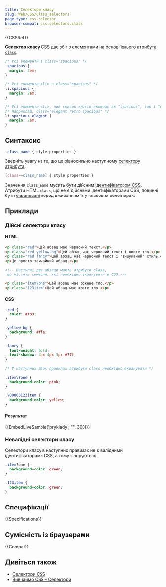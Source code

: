 ```yaml
---
title: Селектори класу
slug: Web/CSS/Class_selectors
page-type: css-selector
browser-compat: css.selectors.class
---
```


{{CSSRef}}

**Селектор класу** [CSS](/uk/docs/Web/CSS) дає збіг з елементами на основі їхнього атрибута [`class`](/uk/docs/Web/HTML/Global_attributes/class).

```css
/* Усі елементи з class="spacious" */
.spacious {
  margin: 2em;
}

/* Усі елементи <li> з class="spacious" */
li.spacious {
  margin: 2em;
}

/* Усі елементи <li>, чий список класів включає як "spacious", так і "elegant" */
/* Наприклад, class="elegant retro spacious" */
li.spacious.elegant {
  margin: 2em;
}
```

## Синтаксис

```css
.class_name { style properties }
```

Зверніть увагу на те, що це рівносильно наступному [селектору атрибута](/uk/docs/Web/CSS/Attribute_selectors):

```css
[class~=class_name] { style properties }
```

Значення `class_name` мусить бути дійсним [ідентифікатором CSS](/uk/docs/Web/CSS/ident). Атрибути HTML `class`, що не є дійсними ідентифікаторами CSS, повинні бути [екрановані](/uk/docs/Web/CSS/ident#escaping_characters) перед вживанням їх у класових селекторах.

## Приклади

### Дійсні селектори класу

#### HTML

```html
<p class="red">Цей абзац має червоний текст.</p>
<p class="red yellow-bg">Цей абзац має червоний текст і жовте тло.</p>
<p class="red fancy">Цей абзац має червоний текст і "вишуканий" стиль.</p>
<p>Це просто звичайний абзац.</p>
```

```html
<!-- Наступні два абзаци мають атрибути class,
 що містять символи, які необхідно екранувати в CSS -->

<p class="item?one">Цей абзац має рожеве тло.</p>
<p class="123item">Цей абзац має жовте тло.</p>
```

#### CSS

```css
.red {
  color: #f33;
}

.yellow-bg {
  background: #ffa;
}

.fancy {
  font-weight: bold;
  text-shadow: 4px 4px 3px #77f;
}
```

```css
/* У наступних двох правилах атрибути class необхідно екранувати */

.item\?one {
  background-color: pink;
}

.\00003123item {
  background-color: yellow;
}
```

#### Результат

{{EmbedLiveSample('pryklady', "", 300)}}

### Невалідні селектори класу

Селектори класу в наступних правилах не є валідними ідентифікаторами CSS, а тому ігноруються.

```css example-bad
.item?one {
  background-color: green;
}

.123item {
  background-color: green;
}
```

## Специфікації

{{Specifications}}

## Сумісність із браузерами

{{Compat}}

## Дивіться також

- [Селектори CSS](/uk/docs/Web/CSS/CSS_selectors)
- [Вивчаймо CSS – Селектори](/uk/docs/Learn/CSS/Building_blocks/Selectors)
